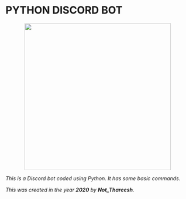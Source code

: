 <html>

# PYTHON DISCORD BOT

<p align="center">
  <img width="400" height="400" src="https://user-images.githubusercontent.com/60844449/98456524-300f8080-2198-11eb-899d-3843933bd3d1.png">
</p>

<p><i> This is a Discord bot coded using Python. It has some basic commands.</i><br></p>
<p><i>This was created in the year <b>2020</b> by <b>Not_Thareesh</b>.</i></p>

</body>
</html>
